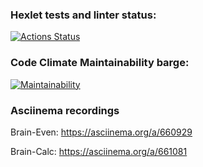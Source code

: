 ### Hexlet tests and linter status:
[![Actions Status](https://github.com/Its-Me-Alex/frontend-project-44/actions/workflows/hexlet-check.yml/badge.svg)](https://github.com/Its-Me-Alex/frontend-project-44/actions)

### Code Climate Maintainability barge:
[![Maintainability](https://api.codeclimate.com/v1/badges/c58796b27a31e2d94cee/maintainability)](https://codeclimate.com/github/Its-Me-Alex/frontend-project-44/maintainability)

### Asciinema recordings
Brain-Even:
https://asciinema.org/a/660929

Brain-Calc:
https://asciinema.org/a/661081